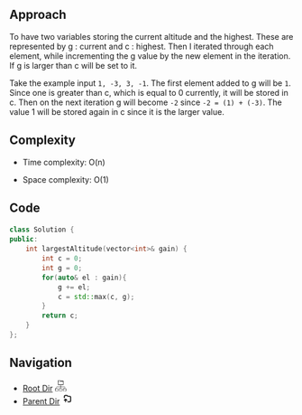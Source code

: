 ## Approach

To have two variables storing the current altitude and the highest. These are represented by g : current and c : highest. Then I iterated through each element, while incrementing the g value by the new element in the iteration. If g is larger than c will be set to it.

Take the example input `1, -3, 3, -1`. The first element added to g will be `1`. Since one is greater than c, which is equal to 0 currently, it will be stored in c. Then on the next iteration g will become `-2` since `-2 = (1) + (-3)`. The value 1 will be stored again in c since it is the larger value.

## Complexity

- Time complexity: O(n)

- Space complexity: O(1)

## Code

```cpp
class Solution {
public:
    int largestAltitude(vector<int>& gain) {
        int c = 0;
        int g = 0;
        for(auto& el : gain){
            g += el;
            c = std::max(c, g);
        } 
        return c;
    }
};
```

## Navigation 

- [Root Dir](../Index.md) <img src="../../../Assets/root.png" alt="Root Dir Folder" style="width:20px;height:20px;">
- [Parent Dir](Study_Notes_2024/Leetcode/Easy/Index.md) <img src="../../../Assets/parent.png" alt="Root Dir Folder" style="width:20px;height:20px;">


